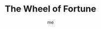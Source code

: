 ---
# basics
title     		 : "The Wheel of Fortune"
token					 : 'major-10'
card_type			 : '' # major, minor, court
layout				 : "tarot-card"
author    		 : 'me'
one_liner 		 : "Luck, randomness, cycles, karma, fate, revolution"
alt_names			 : ['Fortune']
images				 : ['assets/images/tarot/rws/rw-major-10.jpg']
keywords			 : ['luck', 'randomness', 'cycles', 'karma', 'fate', 'revolution']
url						 : 'tarot/cards/major-10'
aliases				 : ['the-wheel-of-fortune', 'wheel-of-fortune', 'wheel']

# password: 'foolish journey'
dropbox				 : 'https://www.dropbox.com/sh/4bjlrhwflyu71tt/AACnyujxtLkUxNTwuTJYJl0La?dl=0'

meaning_light  : "Allowing events to unfold. Seeing the larger pattern in everyday events. Trusting your luck. Watching for cycles. Believing that 'what goes around, comes around.'"

meaning_shadow : "Losing money gambling. Refusing to do your part to bring a plan to fruition. Taking a fatalistic approach to life. Fighting the natural course of events."

# more detail
correspondence_suit 				: ""
correspondence_archetype 		: "The Fates/Destiny"
correspondence_hebrew 			: "Koph/Palm/20"
correspondence_element 			: ""
correspondence_planet 			: "Jupiter"
correspondence_astrological : "Jupiter"
correspondence_mystical 		: "The God in the Machine. Deus ex Machina. Clotho, Lachesis, and Atropos. Fortuna."
correspondence_story 				: "An unforeseen event, completely out of the main character’s control, changes everything. Alternatively, decisions made in the past have unexpected present-day consequences."

advice_relationships 	 : "You can’t plan every moment. Be spontaneous. Rather than strive for control, let go of the reins and see where the relationship goes. Check your behaviors. Are you reliving mistakes of the past?"

advice_work 					 : "Feeling a little deja-vu? Return to old files; new solutions might be lying dormant there. Ask yourself what this new opportunity has in common with older challenges. In analysis, take into account all influences, including those beyond your control."

advice_spirituality 	 : "Behold the delicate machinery of heaven! As you watch events unfold, keep your perspective. What seems impossible to understand today will make sense with the passing of time. Look for the larger patterns."

advice_personal_growth : "The actions you take today will influence your reality for days and years to come. Making wise choices now can free you from the unpleasant business of enduring repercussions further down the road."

advice_fortune_telling : "Some events are in the hands of heaven. You’ve lived through this before. What happened then?"

questions	: ["Considering the four evangelists, which strategy would help you most: tracing roots, communication, sacrifice, or mystery?", "What might happen if you rearranged the basic elements of your situation?", "Can you place yourself, and your situation, within a larger cycle?", "How does this challenge fit into a larger pattern?", "What role does luck play in my circumstances?", "What can I control? How should I know when to relinquish control?"]

# referenced in the symbols.toml data file
symbols	  : ['1', '10', 'four-evangelists', 'great-wheel', 'serpent', 'sphynx', 'dog']

# metadata
suppress_topnav : true
related_cards 	: ['major-21']

---